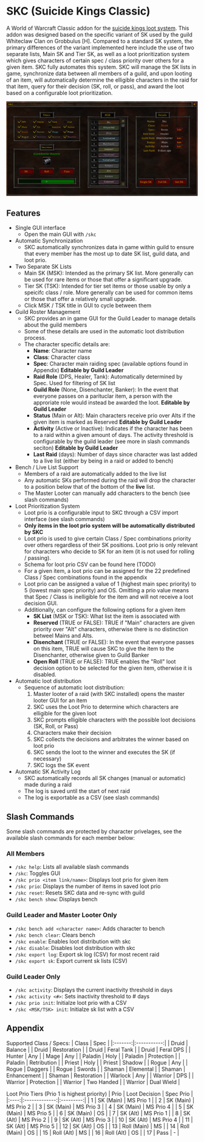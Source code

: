 # SKC (Suicide Kings Classic)
A World of Warcraft Classic addon for the [suicide kings loot system](https://wowwiki.fandom.com/wiki/Suicide_Kings). This addon was designed based on the specific variant of SK used by the guild Whiteclaw Clan on Grobbulus [H]. Compared to a standard SK system, the primary differences of the variant implemented here include the use of two separate lists, Main SK and Tier SK, as well as a loot prioritization system which gives characters of certain spec / class priority over others for a given item. SKC fully automates this system. SKC will manage the SK lists in game, synchronize data between all members of a guild, and upon looting of an item, will automatically determine the elligible characters in the raid for that item, query for their decision (SK, roll, or pass), and award the loot based on a configurable loot prioritization.

![SKC GUI](/media/SKC_Addon.png)

## Features
- Single GUI interface
    - Open the main GUI with `/skc`
- Automatic Synchronization
    - SKC automatically synchronizes data in game within guild to ensure that every member has the most up to date SK list, guild data, and loot prio.
- Two Separate SK Lists 
    - Main SK (MSK): Intended as the primary SK list. More generally can be used for rare items or those that offer a significant upgrade.
    - Tier SK (TSK): Intended for tier set items or those usable by only a speicifc class / role. More generally can be used for common items or those that offer a relatively small upgrade.
    - Click MSK / TSK title in GUI to cycle between them
- Guild Roster Management
    - SKC provides an in game GUI for the Guild Leader to manage details about the guild members
    - Some of these details are used in the automatic loot distribution process.
    - The character specific details are:
       - **Name**: Character name
       - **Class**: Character class
       - **Spec**: Character main raiding spec (available options found in Appendix) **Editable by Guild Leader**
       - **Raid Role** (DPS, Healer, Tank): Automatically determined by Spec. Used for filtering of SK list
       - **Guild Role** (None, Disenchanter, Banker): In the event that everyone passes on a parituclar item, a person with the approriate role would instead be awarded the loot. **Editable by Guild Leader**
       - **Status** (Main or Alt): Main characters receive prio over Alts if the given item is marked as Reserved **Editable by Guild Leader**
       - **Activity** (Active or Inactive): Indicates if the character has been to a raid within a given amount of days. The activity threshold is configurable by the guild leader (see more in slash commands seciton) **Editable by Guild Leader**
       - **Last Raid** (days): Number of days since character was last added to a live list (either by being in a raid or added to bench)
- Bench / Live List Support
    - Members of a raid are automatically added to the live list
    - Any automatic SKs performed during the raid will drop the character to a position below that of the bottom of the **live** list.
    - The Master Looter can manually add characters to the bench (see slash commands)
- Loot Prioritization System
    - Loot prio is a configurable input to SKC through a CSV import interface (see slash commands)
    - **Only items in the loot prio system will be automatically distributed by SKC**
    - Loot prio is used to give certain Class / Spec combinations priority over others regardless of their SK positions. Loot prio is only relevant for characters who decide to SK for an item (it is not used for rolling / passing).
    - Schema for loot prio CSV can be found here (TODO)
    - For a given item, a loot prio can be assigned for the 22 predefined Class / Spec combinations found in the appendix
    - Loot prio can be assigned a value of 1 (highest main spec priority) to 5 (lowest main spec priority) and OS. Omitting a prio value means that Spec / Class is inelligible for the item and will not receive a loot decision GUI.
    - Additionally, can configure the following options for a given item
        - **SK List** (MSK or TSK): What list the item is associated with
        - **Reserved** (TRUE or FALSE): TRUE if "Main" characters are given priority over "Alt" characters, otherwise there is no distinction betweel Mains and Alts.
        - **Disenchant** (TRUE or FALSE): In the event that everyone passes on this item, TRUE will cause SKC to give the item to the Disenchanter, otherwise given to Guild Banker
        - **Open Roll** (TRUE or FALSE): TRUE enables the "Roll" loot decision option to be selected for the given item, otherwise it is disabled.
- Automatic loot distribution
    - Sequence of automatic loot distribution:
        1. Master looter of a raid (with SKC installed) opens the master looter GUI for an item
        2. SKC uses the Loot Prio to determine which characters are elligible for the given loot
        3. SKC prompts elligible characters with the possible loot decisions (SK, Roll, or Pass)
        4. Characters make their decision
        5. SKC collects the decisions and arbitrates the winner based on loot prio
        6. SKC sends the loot to the winner and executes the SK (if necessary)
        7. SKC logs the SK event
- Automatic SK Activity Log
    - SKC automatically records all SK changes (manual or automatic) made during a raid
    - The log is saved until the start of next raid
    - The log is exportable as a CSV (see slash commands)

## Slash Commands
Some slash commands are protected by character privelages, see the available slash commands for each member below:
### All Members
- `/skc help`: Lists all available slash commands
- `/skc`: Toggles GUI
- `/skc prio <item link/name>`: Displays loot prio for given item
- `/skc prio`: Displays the number of items in saved loot prio
- `/skc reset`: Resets SKC data and re-sync with guild
- `/skc bench show`: Displays bench

### Guild Leader and Master Looter Only
- `/skc bench add <character name>`: Adds character to bench
- `/skc bench clear`: Clears bench
- `/skc enable`: Enables loot distribution with skc
- `/skc disable`: Disables loot distribution with skc
- `/skc export log`: Export sk log (CSV) for most recent raid
- `/skc export sk`: Export current sk lists (CSV)
    
### Guild Leader Only
- `/skc activity`: Displays the current inactivity threshold in days
- `/skc activity <#>`: Sets inactivity threshold to # days
- `/skc prio init`: Initialze loot prio with a CSV
- `/skc <MSK/TSK> init`: Initialze sk list with a CSV

## Appendix
Supported Class / Specs:
|  Class  |     Spec    |
|:-------:|:-----------:|
|  Druid  |   Balance   |
|  Druid  | Restoration |
|  Druid  |  Feral Tank |
|  Druid  |  Feral DPS  |
|  Hunter |     Any     |
|   Mage  |     Any     |
| Paladin |     Holy    |
| Paladin |  Protection |
| Paladin | Retribution |
|  Priest |     Holy    |
|  Priest |    Shadow   |
|  Rogue  |     Any     |
|  Rogue  |   Daggers   |
|  Rogue  |    Swords   |
|  Shaman |  Elemental  |
|  Shaman | Enhancement |
|  Shaman | Restoration |
| Warlock |     Any     |
| Warrior |     DPS     |
| Warrior |  Protection |
| Warrior |  Two Handed |
| Warrior |  Dual Wield |

Loot Prio Tiers (Prio 1 is highest priority)
| Prio | Loot Decision | Spec Prio |
|:----:|:-------------:|:---------:|
|   1  |   SK (Main)   | MS Prio 1 |
|   2  |   SK (Main)   | MS Prio 2 |
|   3  |   SK (Main)   | MS Prio 3 |
|   4  |   SK (Main)   | MS Prio 4 |
|   5  |   SK (Main)   | MS Prio 5 |
|   6  |   SK (Main)   |     OS    |
|   7  |    SK (Alt)   | MS Prio 1 |
|   8  |    SK (Alt)   | MS Prio 2 |
|   9  |    SK (Alt)   | MS Prio 3 |
|  10  |    SK (Alt)   | MS Prio 4 |
|  11  |    SK (Alt)   | MS Prio 5 |
|  12  |    SK (Alt)   |     OS    |
|  13  |  Roll (Main)  |     MS    |
|  14  |  Roll (Main)  |     OS    |
|  15  |   Roll (Alt)  |     MS    |
|  16  |   Roll (Alt)  |     OS    |
|  17  |      Pass     |     -     |
